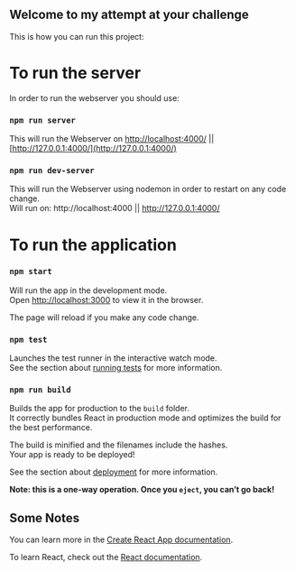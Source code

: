 
## Welcome to my attempt at your challenge

This is how you can run this project:

# To run the server

In order to run the webserver you should use:

### `npm run server`

This will run the Webserver on [http://localhost:4000/](http://localhost:4000/) || [http://127.0.0.1:4000/](http://127.0.0.1:4000/)

### `npm run dev-server`

This will run the Webserver using nodemon in order to restart on any code change.
<br>
Will run on: http://localhost:4000 || http://127.0.0.1:4000/

# To run the application

### `npm start`

Will run the app in the development mode.<br>
Open [http://localhost:3000](http://localhost:3000) to view it in the browser.

The page will reload if you make any code change.

### `npm test`

Launches the test runner in the interactive watch mode.<br>
See the section about [running tests](https://facebook.github.io/create-react-app/docs/running-tests) for more information.

### `npm run build`

Builds the app for production to the `build` folder.<br>
It correctly bundles React in production mode and optimizes the build for the best performance.

The build is minified and the filenames include the hashes.<br>
Your app is ready to be deployed!

See the section about [deployment](https://facebook.github.io/create-react-app/docs/deployment) for more information.


**Note: this is a one-way operation. Once you `eject`, you can’t go back!**

## Some Notes

You can learn more in the [Create React App documentation](https://facebook.github.io/create-react-app/docs/getting-started).

To learn React, check out the [React documentation](https://reactjs.org/).